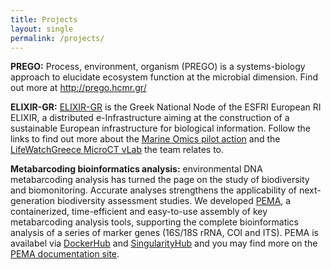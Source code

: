 ```yaml
---
title: Projects
layout: single
permalink: /projects/
---
```


**PREGO:** Process, environment, organism (PREGO) is a systems-biology approach to elucidate ecosystem function at the microbial dimension. Find out more at <http://prego.hcmr.gr/>

**ELIXIR-GR:** [ELIXIR-GR](https://www.elixir-greece.org/) is the Greek National Node of the ESFRI European RI ELIXIR, a distributed e-Infrastructure aiming at the construction of a sustainable European infrastructure for biological information. Follow the links to find out more about the [Marine Omics pilot action](https://www.elixir-greece.org/node/86#marine) and the [LifeWatchGreece MicroCT vLab](https://www.elixir-greece.org/node/78) the team relates to.


**Μetabarcoding bioinformatics analysis:** environmental DNA metabarcoding analysis has turned the page on the study of biodiversity and biomonitoring. Accurate analyses strengthens the applicability of next-generation biodiversity assessment studies. We developed [PEMA](http://pema.hcmr.gr/), a containerized, time-efficient and easy-to-use assembly of key metabarcoding analysis tools, supporting the complete bioinformatics analysis of a series of marker genes (16S/18S rRNA, COI and ITS). PEMA is availabel via [DockerHub](https://hub.docker.com/r/hariszaf/pema) and [SingularityHub](gularity-hub.org/collections/2295) and you may find more on the [PEMA documentation site](https://hariszaf.github.io/pema_documentation/).  
